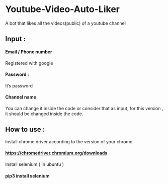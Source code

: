 # Youtube-Video-Auto-Liker
A bot that likes all the videos(public) of a youtube channel 



## Input :

#### Email / Phone number      
Registered with google
#### Password : 		              
It’s password
#### Channel name 	      
You can change it inside the code or consider that as input, for this version , it should be changed inside the code.




## How to use :

Install chrome driver according to the version of your chrome 
#### https://chromedriver.chromium.org/downloads

Install selenium ( In ubuntu )
#### pip3 install selenium

